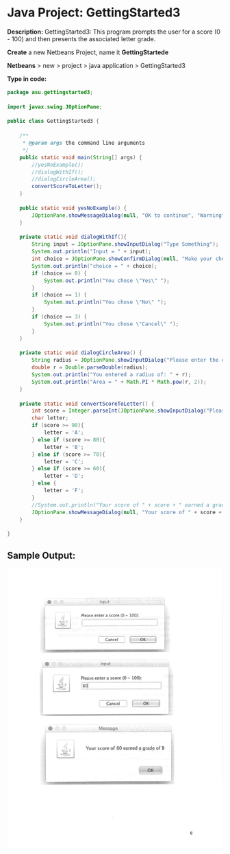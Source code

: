 # Java Project: GettingStarted3

**Description:** GettingStarted3: This program prompts the user for a score (0 - 100) and then presents the associated letter grade.

**Create** a new Netbeans Project, name it **GettingStartede**

**Netbeans** > new > project > java application > GettingStarted3

**Type in code:**

```java
package asu.gettingstarted3;

import javax.swing.JOptionPane;

public class GettingStarted3 {

    /**
     * @param args the command line arguments
     */
    public static void main(String[] args) {
        //yesNoExample();
        //dialogWithIf();
        //dialogCircleArea();
        convertScoreToLetter();
    }
    
    public static void yesNoExample() {
        JOptionPane.showMessageDialog(null, "OK to continue", "Warning", JOptionPane.WARNING_MESSAGE);
    }
    
    private static void dialogWithIf(){
        String input = JOptionPane.showInputDialog("Type Something");
        System.out.println("Input = " + input);
        int choice = JOptionPane.showConfirmDialog(null, "Make your choice");
        System.out.println("choice = " + choice);
        if (choice == 0) {
            System.out.println("You chose \"Yes\" ");
        }
        if (choice == 1) {
            System.out.println("You chose \"No\" ");
        }
        if (choice == 3) {
            System.out.println("You chose \"Cancel\" ");
        }
    }
    
    private static void dialogCircleArea() {
        String radius = JOptionPane.showInputDialog("Please enter the circle radius");
        double r = Double.parseDouble(radius);
        System.out.println("You entered a radius of: " + r);
        System.out.println("Area = " + Math.PI * Math.pow(r, 2));
    }
    
    private static void convertScoreToLetter() {
        int score = Integer.parseInt(JOptionPane.showInputDialog("Please enter a score (0 - 100):"));
        char letter;
        if (score >= 90){
            letter = 'A';
        } else if (score >= 80){
            letter = 'B';
        } else if (score >= 70){
            letter = 'C';
        } else if (score >= 60){
            letter = 'D';
        } else {
            letter = 'F';
        }
        //System.out.println("Your score of " + score + " earned a grade of " + letter);
        JOptionPane.showMessageDialog(null, "Your score of " + score + " earned a grade of " + letter);
    }
    
}
```

## Sample Output:

[![JavaProjects_page-0008.jpg](../../bookimages/JavaProjects_page-0008.jpg)](../../bookimages/JavaProjects_page-0008.jpg)